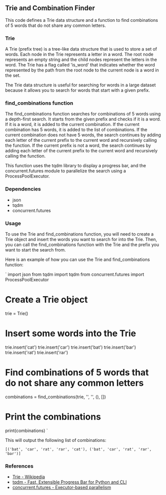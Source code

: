 ## Trie and Combination Finder
This code defines a Trie data structure and a function to find combinations of 5 words that do not share any common letters.

### Trie
A Trie (prefix tree) is a tree-like data structure that is used to store a set of words. Each node in the Trie represents a letter in a word. The root node represents an empty string and the child nodes represent the letters in the word. The Trie has a flag called 'is_word' that indicates whether the word represented by the path from the root node to the current node is a word in the set.

The Trie data structure is useful for searching for words in a large dataset because it allows you to search for words that start with a given prefix.

### find_combinations function
The find_combinations function searches for combinations of 5 words using a depth-first search. It starts from the given prefix and checks if it is a word. If it is a word, it is added to the current combination. If the current combination has 5 words, it is added to the list of combinations. If the current combination does not have 5 words, the search continues by adding each letter of the current prefix to the current word and recursively calling the function. If the current prefix is not a word, the search continues by adding each letter of the current prefix to the current word and recursively calling the function.

This function uses the tqdm library to display a progress bar, and the concurrent.futures module to parallelize the search using a ProcessPoolExecutor.

### Dependencies
- json
- tqdm
- concurrent.futures

### Usage
To use the Trie and find_combinations function, you will need to create a Trie object and insert the words you want to search for into the Trie. Then, you can call the find_combinations function with the Trie and the prefix you want to start the search from.

Here is an example of how you can use the Trie and find_combinations function:

`
import json
from tqdm import tqdm
from concurrent.futures import ProcessPoolExecutor

# Create a Trie object
trie = Trie()

# Insert some words into the Trie
trie.insert('cat')
trie.insert('car')
trie.insert('bat')
trie.insert('bar')
trie.insert('rat')
trie.insert('rar')

# Find combinations of 5 words that do not share any common letters
combinations = find_combinations(trie, '', '', (), [])

# Print the combinations
print(combinations)
`

This will output the following list of combinations:

`
[('bat', 'car', 'rat', 'rar', 'cat'), ('bat', 'car', 'rat', 'rar', 'bar')]
`

### References
- [Trie - Wikipedia](https://en.wikipedia.org/wiki/Trie)
- [tqdm - Fast, Extensible Progress Bar for Python and CLI](https://github.com/tqdm/tqdm)
- [concurrent.futures - Executor-based parallelism](https://docs.python.org/3/library/concurrent.futures.html)
